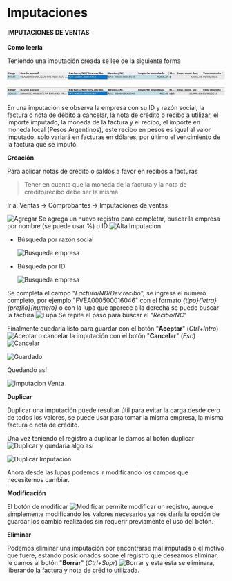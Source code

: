 # Imputaciones

#### IMPUTACIONES DE VENTAS

**Como leerla**

Teniendo una imputación creada se lee de la siguiente forma

![Imputaci&#xF3;n en pesos](../.gitbook/assets/imputacion_venta_pesos.jpg)

![Imputaci&#xF3;n en dolares](../.gitbook/assets/imputacion_venta_dolares.jpg)

En una imputación se observa la empresa con su ID y razón social, la factura o nota de débito a cancelar, la nota de crédito o recibo a utilizar, el importe imputado, la moneda de la factura y el recibo, el importe en moneda local \(Pesos Argentinos\), este recibo en pesos es igual al valor imputado, solo variará en facturas en dólares, por último el vencimiento de la factura que se imputó.

**Creación**

Para aplicar notas de crédito o saldos a favor en recibos a facturas

> Tener en cuenta que la moneda de la factura y la nota de crédito/recibo debe ser la misma

Ir a: Ventas -&gt; Comprobantes -&gt; Imputaciones de ventas

![Agregar](./assets/images/buttons/agregar.jpg) Se agrega un nuevo registro para completar, buscar la empresa por nombre \(se puede usar %\) o ID ![Alta Imputacion](./assets/images/screenshots/imputaciones/alta_imputacion.jpg)

* Búsqueda por razón social

  ![Busqueda empresa](./assets/images/screenshots/imputaciones/campo_empresa_por_nombre.jpg)

* Búsqueda por ID

  ![Busqueda empresa](./assets/images/screenshots/imputaciones/campo_empresa_por_id.jpg)

Se completa el campo "_Factura/ND/Dev.recibo_", se ingresa el numero completo, por ejemplo "FVEA000500016046" con el formato _{tipo}{letra}{prefijo}{numero}_ o con la lupa que aparece a la derecha se puede buscar la factura ![Lupa](./assets/images/screenshots/imputaciones/busqueda_lupa.jpg) Se repite el paso para buscar el "_Recibo/NC_"

Finalmente quedaría listo para guardar con el botón "**Aceptar**" \(_Ctrl+Intro_\) ![Aceptar](./assets/images/buttons/aceptar.jpg) o cancelar la imputación con el botón "**Cancelar**" \(_Esc_\) ![Cancelar](./assets/images/buttons/Cancelar.jpg)

![Guardado](./assets/images/screenshots/imputaciones/guardado_imputacion.jpg)

Quedando así

![Imputacion Venta](./assets/images/screenshots/imputaciones/imputacion_venta.jpg)

**Duplicar**

Duplicar una imputación puede resultar útil para evitar la carga desde cero de todos los valores, se puede usar para tomar la misma empresa, la misma factura o nota de crédito.

Una vez teniendo el registro a duplicar le damos al botón duplicar ![Duplicar](./assets/images/buttons/duplicar.jpg) y quedaría algo así

![Duplicar Imputacion](./assets/images/screenshots/imputaciones/duplicar.jpg)

Ahora desde las lupas podemos ir modificando los campos que necesitemos cambiar.

**Modificación**

El botón de modificar ![Modificar](./assets/images/buttons/modificar.jpg) permite modificar un registro, aunque simplemente modificando los valores necesarios ya nos daría la opción de guardar los cambio realizados sin requerir previamente el uso del botón.

**Eliminar**

Podemos eliminar una imputación por encontrarse mal imputada o el motivo que fuere, estando posicionados sobre el registro que deseamos eliminar, le damos al botón "**Borrar**" \(_Ctrl+Supr_\) ![Borrar](./assets/images/buttons/borrar.jpg) y esta esta se eliminara, liberando la factura y nota de crédito utilizada.

